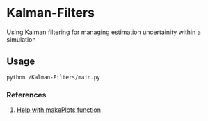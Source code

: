 # Kalman-Filters
Using Kalman filtering for managing estimation uncertainity within a simulation

## Usage
```
python /Kalman-Filters/main.py
```
### References 
1. [Help with makePlots function](https://moonbooks.org/Articles/How-to-plot-a-normal-distribution-with-matplotlib-in-python-/)